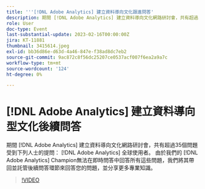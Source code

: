 ```yaml
---
title: '''[!DNL Adobe Analytics] 建立資料導向文化跟進問答'
description: 期間 [!DNL Adobe Analytics] 建立資料導向文化網路研討會，共有超過35個問題受到下列人士的提問： [!DNL Adobe Analytics] 全球使用者。 由於我們的 [!DNL Adobe Analytics] Champion無法在即時問答中回答所有這些問題，我們將其帶回並託管後續問答環節來回答您的問題，並分享更多專業知識。
role: User
doc-type: Event
last-substantial-update: 2023-02-16T00:00:00Z
jira: KT-11881
thumbnail: 3415614.jpeg
exl-id: bb36d86e-d63d-4a46-847e-f38ad8dc7eb2
source-git-commit: 9ac872c8f56dc25207ce0537acf007f6ea2a9a7c
workflow-type: tm+mt
source-wordcount: '124'
ht-degree: 0%

---
```


# [!DNL Adobe Analytics] 建立資料導向型文化後續問答

期間 [!DNL Adobe Analytics] 建立資料導向文化網路研討會，共有超過35個問題受到下列人士的提問： [!DNL Adobe Analytics] 全球使用者。 由於我們的 [!DNL Adobe Analytics] Champion無法在即時問答中回答所有這些問題，我們將其帶回並託管後續問答環節來回答您的問題，並分享更多專業知識。

>[!VIDEO](https://video.tv.adobe.com/v/3415614/?quality=12&learn=on)
